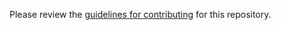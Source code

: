 Please review the [guidelines for contributing](http://netty.io/wiki/developer-guide.html) for this repository.

